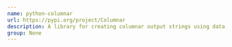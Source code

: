 ```yaml
---
name: python-columnar
url: https://pypi.org/project/Columnar
description: A library for creating columnar output strings using data as input.
group: None
---
```

